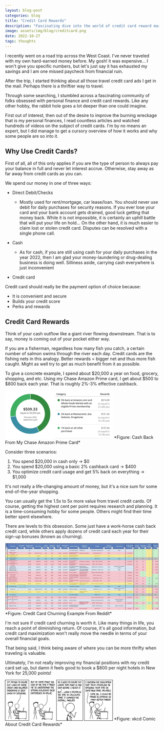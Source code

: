 ```yaml
---
layout: blog-post
categories: blog
title: "Credit Card Rewards"
description: "Fascinating dive into the world of credit card reward maximization"
image: assets/img/blog/creditcard.png
date: 2022-10-27
tags: thoughts
---
```


I recently went on a road trip across the West Coast. I've never traveled with my own hard-earned money before. My gosh! it was expensive... I won't give you specific numbers, but let's just say it has exhausted my savings and I am one missed paycheck from financial ruin. 

After the trip, I started thinking about all those travel credit card ads I get in the mail. Perhaps there is a thriftier way to travel.

Through some searching, I stumbled across a fascinating community of folks obsessed with personal finance and credit card rewards. Like any other hobby, the rabbit hole goes a lot deeper than one could imagine.

First out of interest, then out of the desire to improve the burning wreckage that is my personal finances, I read countless articles and watched hundreds of videos on the subject of credit cards. I'm by no means an expert, but I did manage to get a cursory overview of how it works and why some people are so into it.

## Why Use Credit Cards? 

First of all, all of this only applies if you are the type of person to always pay your balance in full and never let interest accrue. Otherwise, stay away as far away from credit cards as you can. 

We spend our money in one of three ways:

* Direct Debit/Checks
  * Mostly used for rent/mortgage, car lease/loan. You should never use debit for daily purchases for security reasons. If you ever lose your card and your bank account gets drained, good luck getting that money back. While it is not impossible, it is certainly an uphill battle that will put your life on hold... On the other hand, it is much easier to claim lost or stolen credit card. Disputes can be resolved with a single phone call.

* Cash
  * As for cash, if you are still using cash for your daily purchases in the year 2022, then I am glad your money-laundering or drug-dealing business is doing well. Silliness aside, carrying cash everywhere is just inconvenient

* Credit card

Credit card should really be the payment option of choice because: 

* It is convenient and secure
* Builds your credit score
* Perks and rewards



## Credit Card Rewards

Think of your cash outflow like a giant river flowing downstream. That is to say, money is coming out of your pocket either way.

If you are a fisherman, regardless how many fish you catch, a certain number of salmon swims through the river each day. Credit cards are the fishing nets in this analogy. Better rewards = bigger net and thus more fish caught. Might as well try to get as much benefit from it as possible. 

To give a concrete example, I spend about $20,000 a year on food, grocery, shopping, and etc. Using my Chase Amazon Prime card, I get about $500 to $800 back each year. That is roughly 2%-3% effective cashback. 

<img src="/assets/img/blog/creditcard1.png" style="width:70%;"/> 
*Figure: Cash Back From My Chase Amazon Prime Card*

Consider three scenarios:

1. You spend $20,000 in cash only -> $0
2. You spend $20,000 using a basic 2% cashback card -> $400
3. You optimize credit card usage and get 5% back on everything -> $1,000

It's not really a life-changing amount of money, but it's a nice sum for some end-of-the-year shopping.

You can usually get the 1.5x to 5x more value from travel credit cards. Of course, getting the highest cent per point requires research and planning. It is a time-consuming hobby for some people. Others might find their time better spent elsewhere. 

There are levels to this obsession. Some just have a work-horse cash back credit card, while others apply dozens of credit card each year for their sign-up bonuses (known as churning).

<img src="/assets/img/blog/creditcard3.png" style="width:100%;"/> 
*Figure: Credit Card Churning Example From Reddit*

I'm not sure if credit card churning is worth it. Like many things in life, you reach a point of diminishing return. Of course, it's all good information, but credit card maximization won't really move the needle in terms of your overall financial goals.

That being said, I think being aware of where you can be more thrifty when traveling is valuable.

Ultimately, I'm not really improving my financial positions with my credit card set up, but damn it feels good to book a $800 per night hotels in New York for 25,000 points!

<img src="/assets/img/blog/creditcard4.png" style="width:70%;"/> 
*Figure: xkcd Comic About Credit Card Rewards*

